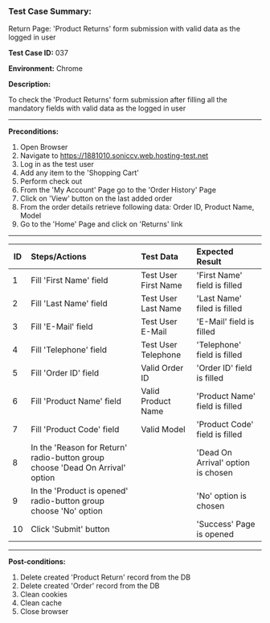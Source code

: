 
### Test Case Summary:
Return Page: 'Product Returns' form submission with valid data as the logged in user

**Test Case ID:** 037

**Environment:** Chrome

**Description:** 

To check the 'Product Returns' form submission after filling all the mandatory fields with valid data as the logged in user

---

**Preconditions:**
1. Open Browser
2. Navigate to https://1881010.soniccv.web.hosting-test.net
3. Log in as the test user
4. Add any item to the 'Shopping Cart'
5. Perform check out
6. From the 'My Account' Page go to the 'Order History' Page
7. Click on 'View' button on the last added order
8. From the order details retrieve following data: Order ID, Product Name, Model 
9. Go to the 'Home' Page and click on 'Returns' link

___

|      ID       | Steps/Actions | Test Data | Expected Result |
| ------------- |:--------------|:---------- |:-------------- |
|       1       | Fill 'First Name' field | Test User First Name | 'First Name' field is filled |
|       2       | Fill 'Last Name' field | Test User Last Name | 'Last Name' filed is filled |
|       3       | Fill 'E-Mail' field | Test User E-Mail | 'E-Mail' field is filled |
|       4       | Fill 'Telephone' field | Test User Telephone | 'Telephone' field is filled |
|       5       | Fill 'Order ID' field | Valid Order ID | 'Order ID' field is filled |
|       6       | Fill 'Product Name' field | Valid Product Name | 'Product Name' field is filled |
|       7       | Fill 'Product Code' field | Valid Model | 'Product Code' field is filled |
|       8       | In the 'Reason for Return' radio-button group choose 'Dead On Arrival' option | | 'Dead On Arrival' option is chosen |
|       9       | In the 'Product is opened' radio-button group choose 'No' option | | 'No' option is chosen |
|       10      | Click 'Submit' button | | 'Success' Page is opened | 

---

**Post-conditions:**
1. Delete created 'Product Return' record from the DB
2. Delete created 'Order' record from the DB 
2. Clean cookies
3. Clean cache
4. Close browser

